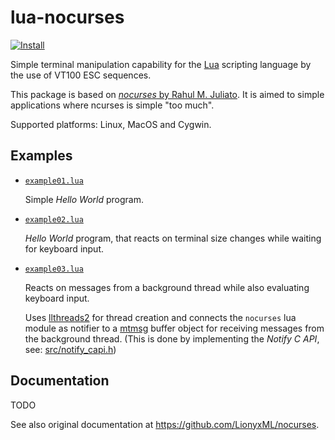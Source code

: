 # lua-nocurses

[![Install](https://img.shields.io/badge/Install-LuaRocks-brightgreen.svg)](https://luarocks.org/modules/osch/nocurses)

<!-- ---------------------------------------------------------------------------------------- -->

Simple terminal manipulation capability for the [Lua] scripting language
by the use of VT100 ESC sequences. 

This package is based on [*nocurses* by Rahul M. Juliato](https://github.com/LionyxML/nocurses).
It is aimed to simple applications where ncurses is simple "too much".    

Supported platforms: Linux, MacOS and Cygwin.


<!-- ---------------------------------------------------------------------------------------- -->

## Examples

   * [`example01.lua`](./examples/example01.lua)

     Simple *Hello World* program.

   
   * [`example02.lua`](./examples/example02.lua)

     *Hello World* program, that reacts on terminal size changes while
     waiting for keyboard input.

   
   * [`example03.lua`](./examples/example03.lua)
   
     Reacts on messages from a background thread while also
     evaluating keyboard input. 
     
     Uses [llthreads2] for thread creation and connects the 
     `nocurses` lua module as notifier to a [mtmsg] buffer object 
     for receiving messages from the background thread. 
     (This is done by implementing the *Notify C API*, 
      see: [src/notify_capi.h](./src/notify_capi.h))

<!-- ---------------------------------------------------------------------------------------- -->

## Documentation

TODO

See also original documentation at https://github.com/LionyxML/nocurses.

<!-- ---------------------------------------------------------------------------------------- -->

[Lua]:           https://www.lua.org
[llthreads2]:    https://luarocks.org/modules/moteus/lua-llthreads2
[mtmsg]:         https://github.com/osch/lua-mtmsg

<!-- ---------------------------------------------------------------------------------------- -->
